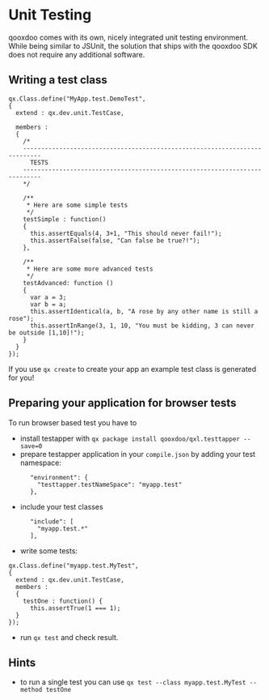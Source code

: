 # Unit Testing

qooxdoo comes with its own, nicely integrated unit testing environment.
While being similar to JSUnit, the solution that ships with the qooxdoo SDK does not require any
additional software.

## Writing a test class

```
qx.Class.define("MyApp.test.DemoTest",
{
  extend : qx.dev.unit.TestCase,

  members :
  {
    /*
    ---------------------------------------------------------------------------
      TESTS
    ---------------------------------------------------------------------------
    */
  
    /**
     * Here are some simple tests
     */
    testSimple : function()
    {
      this.assertEquals(4, 3+1, "This should never fail!");
      this.assertFalse(false, "Can false be true?!");
    },

    /**
     * Here are some more advanced tests
     */
    testAdvanced: function () 
    {
      var a = 3;
      var b = a;
      this.assertIdentical(a, b, "A rose by any other name is still a rose");
      this.assertInRange(3, 1, 10, "You must be kidding, 3 can never be outside [1,10]!");
    }
  }
});
```

If you use `qx create` to create your app an example test class is generated for you!

## Preparing your application for browser tests
To run browser based test you have to

  - install testapper with `qx package install qooxdoo/qxl.testtapper --save=0`
  - prepare testapper application in your `compile.json` by adding your test namespace:
  
```
      "environment": {
        "testtapper.testNameSpace": "myapp.test"
      },
```	  

   - include your test classes

```	  
      "include": [
        "myapp.test.*"
      ],
```	  

   - write some tests:
```
qx.Class.define("myapp.test.MyTest",
{
  extend : qx.dev.unit.TestCase,
  members :
  {
    testOne : function() {
      this.assertTrue(1 === 1);
  }
});
```
   
   - run `qx test` and check result.

## Hints   

   - to run a single test you can use `qx test --class myapp.test.MyTest --method testOne`
   

